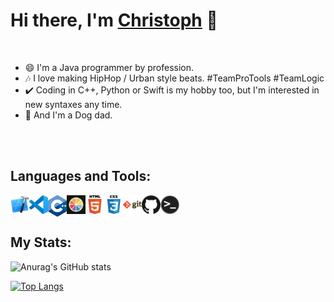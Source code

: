 # Hi there, I'm [Christoph](https://github.com/CodebyCR) 👋
<br/>

- 😄 I'm a Java programmer by profession.
- 🎶 I love making HipHop / Urban style beats. #TeamProTools #TeamLogic
- ✔️ Coding in C++, Python or Swift is my hobby too, but I'm interested in new syntaxes any time.
- 🐶 And I'm a Dog dad.

<br/>
<br/>

## Languages and Tools:

<!-- Xcode -->
<img align="left" alt="XCode" width="30px" src="https://github.com/landonviator/landonviator/blob/main/Images/xcode.png" />

<!-- VS Code -->
<img align="left" alt="Visual Studio Code" width="30px" src="https://raw.githubusercontent.com/github/explore/80688e429a7d4ef2fca1e82350fe8e3517d3494d/topics/visual-studio-code/visual-studio-code.png" />

<!-- C++ -->
<img align="left" alt="C Plus Plus" width="30px" src="https://github.com/landonviator/landonviator/blob/main/Images/c%2B%2B.png" />

<!-- Juce -->
<img align="left" alt="Juce" width="30px" src="https://github.com/landonviator/landonviator/blob/main/Images/juce.png" />

<!-- HTML -->
<img align="left" alt="HTML5" width="30px" src="https://raw.githubusercontent.com/github/explore/80688e429a7d4ef2fca1e82350fe8e3517d3494d/topics/html/html.png" />

<!-- CSS -->
<img align="left" alt="CSS3" width="30px" src="https://raw.githubusercontent.com/github/explore/80688e429a7d4ef2fca1e82350fe8e3517d3494d/topics/css/css.png" />

<!-- Placeholder 
<img align="left" alt="Sass" width="26px" src="https://raw.githubusercontent.com/github/explore/80688e429a7d4ef2fca1e82350fe8e3517d3494d/topics/sass/sass.png" />


<img align="left" alt="JavaScript" width="26px" src="https://raw.githubusercontent.com/github/explore/80688e429a7d4ef2fca1e82350fe8e3517d3494d/topics/javascript/javascript.png" />


<img align="left" alt="React" width="26px" src="https://raw.githubusercontent.com/github/explore/80688e429a7d4ef2fca1e82350fe8e3517d3494d/topics/react/react.png" />


<img align="left" alt="Node.js" width="26px" src="https://github.com/ohmyzsh/ohmyzsh" />
-->

<!-- GIT -->
<img align="left" alt="Git" width="30px" src="https://raw.githubusercontent.com/github/explore/80688e429a7d4ef2fca1e82350fe8e3517d3494d/topics/git/git.png" />

<!-- GITHub -->
<img align="left" alt="GitHub" width="30px" src="https://raw.githubusercontent.com/github/explore/78df643247d429f6cc873026c0622819ad797942/topics/github/github.png" />

<!-- Terminal -->
<img align="left" alt="Terminal" width="30px" src="https://raw.githubusercontent.com/github/explore/80688e429a7d4ef2fca1e82350fe8e3517d3494d/topics/terminal/terminal.png" />

<br/>
<br/>

## My Stats:

![Anurag's GitHub stats](https://github-readme-stats.vercel.app/api?username=CodebyCR&show_icons=true&theme=tokyonight)


[![Top Langs](https://github-readme-stats.vercel.app/api/top-langs/?username=CodebyCR&layout=compact)](https://github.com/CodebyCR/github-readme-stats)


<!--

Markdown Cheate Sheet:
https://www.markdownguide.org/cheat-sheet

-->
